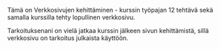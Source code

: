 Tämä on Verkkosivujen kehittäminen - kurssin työpajan 12 tehtävä sekä samalla kurssilla tehty lopullinen verkkosivu.

Tarkoituksenani on vielä jatkaa kurssin jälkeen sivun kehittämistä, sillä verkkosivu on tarkoitus julkaista käyttöön.
